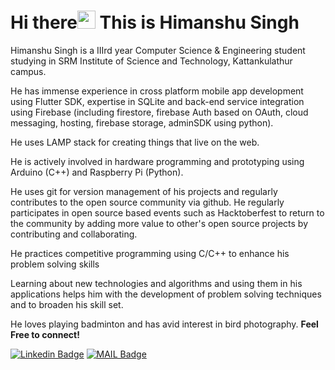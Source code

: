 # Hi there<img src="https://github.com/iamshubhamg/iamshubhamg/blob/master/Assests/Hi.gif" width="29px"> This is Himanshu Singh

Himanshu Singh is a IIIrd year Computer Science & Engineering student studying in SRM Institute of Science and Technology, Kattankulathur campus.

He has immense experience in cross platform mobile app development using Flutter SDK, expertise in SQLite and back-end service integration using Firebase (including firestore, firebase Auth based on OAuth, cloud messaging, hosting, firebase storage, adminSDK using python).

He uses LAMP stack for creating things that live on the web.

He is actively involved in hardware programming and prototyping using Arduino (C++) and Raspberry Pi (Python).

He uses git for version management of his projects and regularly contributes to the open source community via github. He regularly participates in open source based events such as Hacktoberfest to return to the community by adding more value to other's open source projects by contributing and collaborating. 

He practices competitive programming using C/C++ to enhance his problem solving skills

Learning about new technologies and algorithms and using them in his applications helps him with the development of problem solving techniques and to broaden his skill set.

He loves playing badminton and has avid interest in bird photography.
 **Feel Free to connect!**


[![Linkedin Badge](https://img.shields.io/badge/-LinkedIn-blue?style=flat-square&logo=Linkedin&logoColor=white&link=https://www.linkedin.com/in/himanshu-singh-36bb721a2/)](https://www.linkedin.com/in/himanshu-singh-36bb721a2/)
[![MAIL Badge](https://img.shields.io/badge/-Gmail-c14438?style=flat-square&logo=Gmail&logoColor=white&link=mailto:himanshusingh335)](mailto:himanshusingh335@gmail.com)

